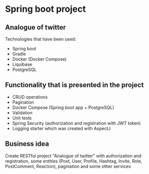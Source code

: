 # Spring boot project
## Analogue of twitter
Technologies that have been used:
* Spring boot
* Gradle
* Docker (Docker Compose)
* Liquibase
* PostgreSQL
## Functionality that is presented in the project
* CRUD operations
* Pagination
* Docker Compose (Spring boot app + PostgreSQL)
* Validation
* Unit tests 
* Spring Security (authorization and registration with JWT token)
* Logging starter which was created with AspectJ
## Business idea
Create RESTful project "Analogue of twitter" with authorization and registration, some entities (Post, User, Profile, Hashtag, Invite, Role, PostComment, Reaction), pagination and some other services
